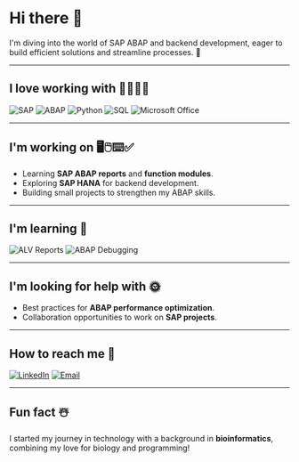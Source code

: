 # Hi there 👋  

I'm diving into the world of SAP ABAP and backend development, eager to build efficient solutions and streamline processes. 🚀  

---

## I love working with  🫶🏻🧑‍💻
![SAP](https://img.shields.io/badge/SAP-%2300b6f0?style=for-the-badge&logo=SAP&logoColor=white)  ![ABAP](https://img.shields.io/badge/ABAP-%23a8b9cc?style=for-the-badge&logo=sap&logoColor=black)  ![Python](https://img.shields.io/badge/Python-%233776ab?style=for-the-badge&logo=python&logoColor=white)  ![SQL](https://img.shields.io/badge/SQL-%23f29111?style=for-the-badge&logo=sqlite&logoColor=white)  ![Microsoft Office](https://img.shields.io/badge/Microsoft_Office-%23d83b01?style=for-the-badge&logo=microsoftoffice&logoColor=white)  

---

## I'm working on  🖥🖱⌨✅
- Learning **SAP ABAP reports** and **function modules**.  
- Exploring **SAP HANA** for backend development.  
- Building small projects to strengthen my ABAP skills.  

---

## I'm learning  🌱
![ALV Reports](https://img.shields.io/badge/ALV_Reports-%233498db?style=for-the-badge&logo=sap&logoColor=white)  ![ABAP Debugging](https://img.shields.io/badge/ABAP_Debugging-%23a5c663?style=for-the-badge&logo=sap&logoColor=white)  

---

## I'm looking for help with  🌞
- Best practices for **ABAP performance optimization**.  
- Collaboration opportunities to work on **SAP projects**.  

---

## How to reach me  💫
[![LinkedIn](https://img.shields.io/badge/LinkedIn-%230077b5?style=for-the-badge&logo=linkedin&logoColor=white)](www.linkedin.com/in/harsha-varthini-g)  [![Email](https://img.shields.io/badge/Email-%23ea4335?style=for-the-badge&logo=gmail&logoColor=white)](mailto:your-email@example.com)  

---

## Fun fact  ☃️
I started my journey in technology with a background in **bioinformatics**, combining my love for biology and programming!

